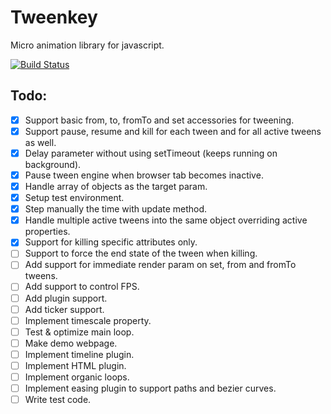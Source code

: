 # Tweenkey
Micro animation library for javascript.

[![Build Status](https://travis-ci.org/radixzz/Tweenkey.svg?branch=master)](https://travis-ci.org/radixzz/Tweenkey)

## Todo:
- [x] Support basic from, to, fromTo and set accessories for tweening.
- [x] Support pause, resume and kill for each tween and for all active tweens as well.
- [x] Delay parameter without using setTimeout (keeps running on background).
- [x] Pause tween engine when browser tab becomes inactive.
- [x] Handle array of objects as the target param.
- [x] Setup test environment.
- [x] Step manually the time with update method.
- [x] Handle multiple active tweens into the same object overriding active properties.
- [x] Support for killing specific attributes only.
- [ ] Support to force the end state of the tween when killing.
- [ ] Add support for immediate render param on set, from and fromTo tweens.
- [ ] Add support to control FPS.
- [ ] Add plugin support.
- [ ] Add ticker support.
- [ ] Implement timescale property.
- [ ] Test & optimize main loop.
- [ ] Make demo webpage.
- [ ] Implement timeline plugin.
- [ ] Implement HTML plugin.
- [ ] Implement organic loops.
- [ ] Implement easing plugin to support paths and bezier curves.
- [ ] Write test code.